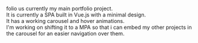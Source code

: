 folio us currently my main portfolio project.  
It is currently a SPA built in Vue.js with a minimal design.  
It has a working carousel and hover animations.  
I'm working on shifting it to a MPA so that i can embed my other projects in the carousel for an easier navigation over them.
